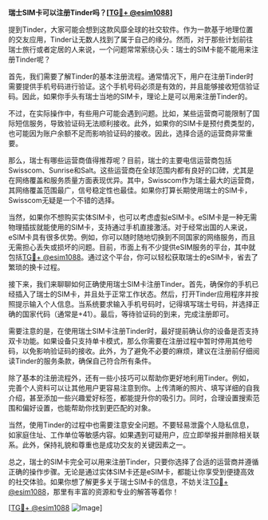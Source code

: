 **瑞士SIM卡可以注册Tinder吗？[[TG💪+ @esim1088](https://t.me/s/esim1088)]**

提到Tinder，大家可能会想到这款风靡全球的社交软件。作为一款基于地理位置的交友应用，Tinder让无数人找到了属于自己的缘分。然而，对于那些计划前往瑞士旅行或者定居的人来说，一个问题常常萦绕心头：瑞士的SIM卡能不能用来注册Tinder呢？

首先，我们需要了解Tinder的基本注册流程。通常情况下，用户在注册Tinder时需要提供手机号码进行验证。这个手机号码必须是有效的，并且能够接收短信验证码。因此，如果你手头有瑞士当地的SIM卡，理论上是可以用来注册Tinder的。

不过，在实际操作中，有些用户可能会遇到问题。比如，某些运营商可能限制了国际短信服务，导致验证码无法顺利接收。此外，如果你的SIM卡是预付费类型的，也可能因为账户余额不足而影响验证码的接收。因此，选择合适的运营商非常重要。

那么，瑞士有哪些运营商值得推荐呢？目前，瑞士的主要电信运营商包括Swisscom、Sunrise和Salt。这些运营商在全球范围内都有良好的口碑，尤其是在网络覆盖和服务质量方面表现优异。其中，Swisscom作为瑞士最大的运营商，其网络覆盖范围最广，信号稳定性也最佳。如果你打算长期使用瑞士的SIM卡，Swisscom无疑是一个不错的选择。

当然，如果你不想购买实体SIM卡，也可以考虑虚拟eSIM卡。eSIM卡是一种无需物理插拔就能使用的SIM卡，支持通过手机直接激活。对于经常出国的人来说，eSIM卡具有很多优势。例如，你可以随时随地切换到不同国家的网络服务，而且无需担心丢失或损坏的问题。目前，市面上有不少提供eSIM服务的平台，其中就包括[TG💪+ @esim1088](https://t.me/s/esim1088)。通过这个平台，你可以轻松获取瑞士的eSIM卡，省去了繁琐的换卡过程。

接下来，我们来聊聊如何正确使用瑞士SIM卡注册Tinder。首先，确保你的手机已经插入了瑞士的SIM卡，并且处于正常工作状态。然后，打开Tinder应用程序并按照提示输入个人信息。当系统要求输入手机号码时，记得填写瑞士号码，并选择正确的国家代码（通常是+41）。最后，等待验证码的到来，完成注册即可。

需要注意的是，在使用瑞士SIM卡注册Tinder时，最好提前确认你的设备是否支持双卡功能。如果设备只支持单卡模式，那么你需要在注册过程中暂时停用其他号码，以免影响验证码的接收。此外，为了避免不必要的麻烦，建议在注册前仔细阅读Tinder的服务条款，确保自己符合所有条件。

除了基本的注册流程外，还有一些小技巧可以帮助你更好地利用Tinder。例如，完善个人资料可以让其他用户更容易注意到你。上传清晰的照片、填写详细的自我介绍，甚至添加一些兴趣爱好标签，都能提升你的吸引力。同时，合理设置搜索范围和偏好设置，也能帮助你找到更匹配的对象。

当然，使用Tinder的过程中也需要注意安全问题。不要轻易泄露个人隐私信息，如家庭住址、工作单位等敏感内容。如果遇到可疑用户，应立即举报并删除相关联系。此外，保持礼貌和尊重也是成功交友的关键因素之一。

总之，瑞士的SIM卡完全可以用来注册Tinder，只要你选择了合适的运营商并遵循正确的操作步骤。无论是通过实体SIM卡还是eSIM卡，都能让你享受到便捷高效的社交体验。如果你想了解更多关于瑞士SIM卡的信息，不妨关注[TG💪+ @esim1088](https://t.me/s/esim1088)，那里有丰富的资源和专业的解答等着你！

[[TG💪+ @esim1088](https://t.me/s/esim1088) ![Image](https://i.postimg.cc/4NQfJmqS/Snipaste-2025-05-13-00-14-12.png)]